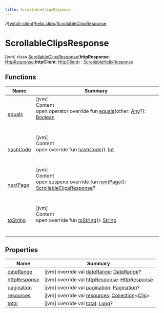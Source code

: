 ```yaml
---
title: ScrollableClipsResponse -
---
```

//[twitch-client](../../index.md)/[helix.clips](../index.md)/[ScrollableClipsResponse](index.md)



# ScrollableClipsResponse  
 [jvm] class [ScrollableClipsResponse](index.md)(**httpResponse**: [HttpResponse](),**httpClient**: [HttpClient]()) : [ScrollableHelixResponse](../../helix.http.model/-scrollable-helix-response/index.md)   


## Functions  
  
|  Name|  Summary| 
|---|---|
| [equals](https://kotlinlang.org/api/latest/jvm/stdlib/kotlin/-any/equals.html)| [jvm]  <br>Content  <br>open operator override fun [equals](https://kotlinlang.org/api/latest/jvm/stdlib/kotlin/-any/equals.html)(other: [Any](https://kotlinlang.org/api/latest/jvm/stdlib/kotlin/-any/index.html)?): [Boolean](https://kotlinlang.org/api/latest/jvm/stdlib/kotlin/-boolean/index.html)  <br><br><br>
| [hashCode](https://kotlinlang.org/api/latest/jvm/stdlib/kotlin/-any/hash-code.html)| [jvm]  <br>Content  <br>open override fun [hashCode](https://kotlinlang.org/api/latest/jvm/stdlib/kotlin/-any/hash-code.html)(): [Int](https://kotlinlang.org/api/latest/jvm/stdlib/kotlin/-int/index.html)  <br><br><br>
| [nextPage](next-page.md)| [jvm]  <br>Content  <br>open suspend override fun [nextPage](next-page.md)(): [ScrollableClipsResponse](index.md)?  <br><br><br>
| [toString](https://kotlinlang.org/api/latest/jvm/stdlib/kotlin/-any/to-string.html)| [jvm]  <br>Content  <br>open override fun [toString](https://kotlinlang.org/api/latest/jvm/stdlib/kotlin/-any/to-string.html)(): [String](https://kotlinlang.org/api/latest/jvm/stdlib/kotlin/-string/index.html)  <br><br><br>


## Properties  
  
|  Name|  Summary| 
|---|---|
| [dateRange](index.md#helix.clips/ScrollableClipsResponse/dateRange/#/PointingToDeclaration/)|  [jvm] override val [dateRange](index.md#helix.clips/ScrollableClipsResponse/dateRange/#/PointingToDeclaration/): [DateRange](../../helix.http.model/-date-range/index.md)?   <br>
| [httpResponse](index.md#helix.clips/ScrollableClipsResponse/httpResponse/#/PointingToDeclaration/)|  [jvm] override val [httpResponse](index.md#helix.clips/ScrollableClipsResponse/httpResponse/#/PointingToDeclaration/): [HttpResponse]()   <br>
| [pagination](index.md#helix.clips/ScrollableClipsResponse/pagination/#/PointingToDeclaration/)|  [jvm] override val [pagination](index.md#helix.clips/ScrollableClipsResponse/pagination/#/PointingToDeclaration/): [Pagination](../../helix.http.model/-pagination/index.md)?   <br>
| [resources](index.md#helix.clips/ScrollableClipsResponse/resources/#/PointingToDeclaration/)|  [jvm] override val [resources](index.md#helix.clips/ScrollableClipsResponse/resources/#/PointingToDeclaration/): [Collection](https://kotlinlang.org/api/latest/jvm/stdlib/kotlin.collections/-collection/index.html)<[Clip](../../helix.clips.model/-clip/index.md)>   <br>
| [total](index.md#helix.clips/ScrollableClipsResponse/total/#/PointingToDeclaration/)|  [jvm] override val [total](index.md#helix.clips/ScrollableClipsResponse/total/#/PointingToDeclaration/): [Long](https://kotlinlang.org/api/latest/jvm/stdlib/kotlin/-long/index.html)?   <br>

